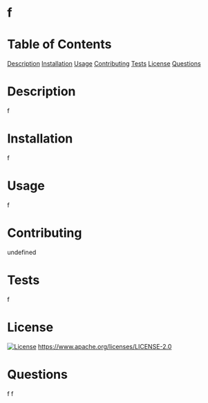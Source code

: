 # f

# Table of Contents 
[Description](#Description)
[Installation](#Installation)
[Usage](#Usage)
[Contributing](#Contributing)
[Tests](#Tests)
[License](#License)
[Questions](#Questions)

  # Description
  f

  # Installation
  f

  # Usage
  f

  # Contributing
  undefined

  
  # Tests
  f

  # License
  [![License](https://img.shields.io/badge/License-Apache%202.0-blue.svg)](https://opensource.org/licenses/Apache-2.0)
  https://www.apache.org/licenses/LICENSE-2.0

  # Questions
  f
  f

